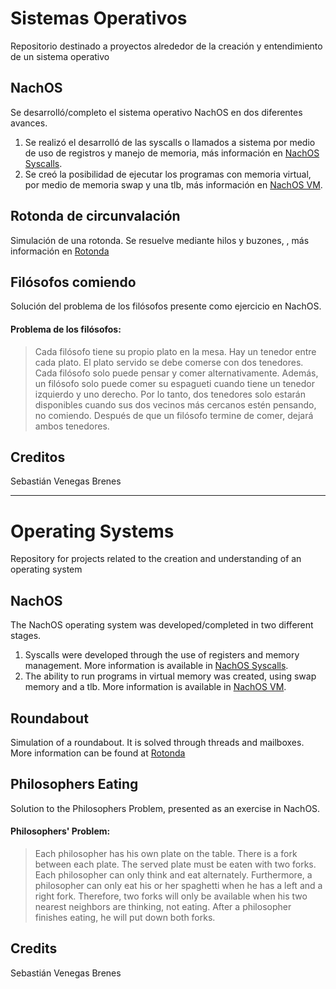 # Sistemas Operativos
Repositorio destinado a proyectos alrededor de la creación y entendimiento de un sistema operativo

## NachOS
Se desarrolló/completo el sistema operativo NachOS en dos diferentes avances.
1. Se realizó el desarrolló de las syscalls o llamados a sistema por medio de uso de registros y manejo de memoria, más información en [NachOS Syscalls](NachOS/Syscalls/readme.md).
2. Se creó la posibilidad de ejecutar los programas con memoria virtual, por medio de memoria swap y una tlb, más información en [NachOS VM](NachOS/VirtualMemory/readme.md).

## Rotonda de circunvalación
Simulación de una rotonda. Se resuelve mediante hilos y buzones, , más información en [Rotonda](Project_1/readme.md)

## Filósofos comiendo
Solución del problema de los filósofos presente como ejercicio en NachOS. 
#### Problema de los filósofos:
> Cada filósofo tiene su propio plato en la mesa. Hay un tenedor entre cada plato. El plato servido se debe comerse con dos tenedores. Cada filósofo solo puede pensar y comer alternativamente. Además, un filósofo solo puede comer su espagueti cuando tiene un tenedor izquierdo y uno derecho. Por lo tanto, dos tenedores solo estarán disponibles cuando sus dos vecinos más cercanos estén pensando, no comiendo. Después de que un filósofo termine de comer, dejará ambos tenedores.

## Creditos
Sebastián Venegas Brenes

---

# Operating Systems
Repository for projects related to the creation and understanding of an operating system

## NachOS
The NachOS operating system was developed/completed in two different stages.
1. Syscalls were developed through the use of registers and memory management. More information is available in [NachOS Syscalls](NachOS/Syscalls/readme.md).
2. The ability to run programs in virtual memory was created, using swap memory and a tlb. More information is available in [NachOS VM](NachOS/VirtualMemory/readme.md).

## Roundabout
Simulation of a roundabout. It is solved through threads and mailboxes. More information can be found at [Rotonda](Project_1/readme.md)

## Philosophers Eating
Solution to the Philosophers Problem, presented as an exercise in NachOS.
#### Philosophers' Problem:
> Each philosopher has his own plate on the table. There is a fork between each plate. The served plate must be eaten with two forks. Each philosopher can only think and eat alternately. Furthermore, a philosopher can only eat his or her spaghetti when he has a left and a right fork. Therefore, two forks will only be available when his two nearest neighbors are thinking, not eating. After a philosopher finishes eating, he will put down both forks.

## Credits
Sebastián Venegas Brenes
